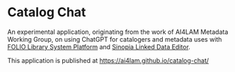 # Catalog Chat 
An experimental application, originating from the work of AI4LAM Metadata Working Group, on using ChatGPT for catalogers 
and metadata uses with [FOLIO Library System Platform](https://folio.org/) and [Sinopia Linked Data Editor](https://sinopia.io/).

This application is published at https://ai4lam.github.io/catalog-chat/
